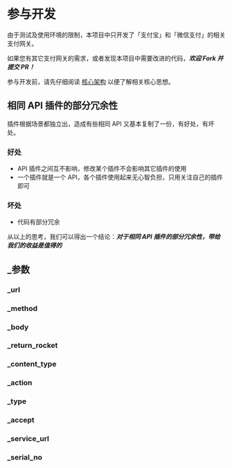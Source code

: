 # 参与开发

由于测试及使用环境的限制，本项目中只开发了「支付宝」和「微信支付」的相关支付网关。

如果您有其它支付网关的需求，或者发现本项目中需要改进的代码，**_欢迎 Fork 并提交 PR！_**

参与开发前，请先仔细阅读 [核心架构](/docs/v3/kernel/rocket.md) 以便了解相关核心思想。

## 相同 API 插件的部分冗余性

插件根据场景都独立出，造成有些相同 API 又基本复制了一份，有好处，有坏处。

### 好处

- API 插件之间互不影响，修改某个插件不会影响其它插件的使用
- 一个插件就是一个 API，各个插件使用起来无心智负担，只用关注自己的插件即可

### 坏处

- 代码有部分冗余

从以上的思考，我们可以得出一个结论：**_对于相同 API 插件的部分冗余性，带给我们的收益是值得的_**

## _参数

### _url

### _method

### _body

### _return_rocket

### _content_type

### _action

### _type

### _accept

### _service_url

### _serial_no


